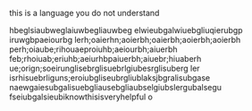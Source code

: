 this is a language you do not understand

hbeglsiaubweglaiuwbegliauwbeg
elwieubgalwiuebgliuqierubgp iruwgbpaeiourbg
lerh;oaierhn;aoierbh;oaierbh;aoierbh;aoierbh
perh;oiaube;rihouaeproiuhb;aeiourbh;aiuerbh
feb;rhoiuab;eriuhb;aeiurhbpaiuerbh;aiuebr;hiuaberh
ue;orign;soeirunglisebrglisuebrlgiubesrglisuberg
ler
isrhisuebrliguns;eroiubgliseubrgliublaksjbgralisubgase
naewgaiesubgalisuebgliausebgliaubselgiubslergubalsegu
fseiubgalsieubiknowthisisveryhelpful
o
